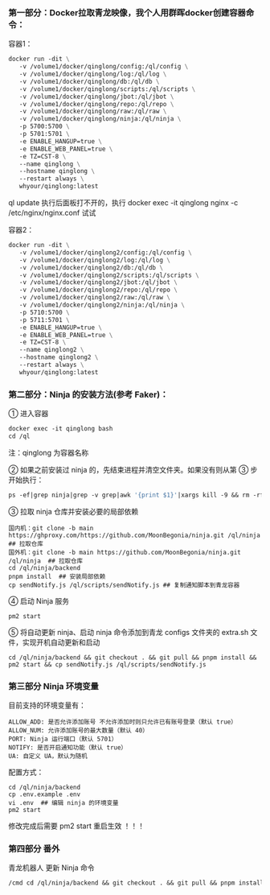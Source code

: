 ### 第一部分：Docker拉取青龙映像，我个人用群晖docker创建容器命令：

容器1：

```dockerfile
docker run -dit \
   -v /volume1/docker/qinglong/config:/ql/config \
   -v /volume1/docker/qinglong/log:/ql/log \
   -v /volume1/docker/qinglong/db:/ql/db \
   -v /volume1/docker/qinglong/scripts:/ql/scripts \
   -v /volume1/docker/qinglong/jbot:/ql/jbot \
   -v /volume1/docker/qinglong/repo:/ql/repo \
   -v /volume1/docker/qinglong/raw:/ql/raw \
   -v /volume1/docker/qinglong/ninja:/ql/ninja \
   -p 5700:5700 \
   -p 5701:5701 \
   -e ENABLE_HANGUP=true \
   -e ENABLE_WEB_PANEL=true \
   -e TZ=CST-8 \
   --name qinglong \
   --hostname qinglong \
   --restart always \
   whyour/qinglong:latest
```

ql update 执行后面板打不开的，执行 docker exec -it qinglong nginx -c /etc/nginx/nginx.conf 试试

容器2：

```dockerfile
docker run -dit \
   -v /volume1/docker/qinglong2/config:/ql/config \
   -v /volume1/docker/qinglong2/log:/ql/log \
   -v /volume1/docker/qinglong2/db:/ql/db \
   -v /volume1/docker/qinglong2/scripts:/ql/scripts \
   -v /volume1/docker/qinglong2/jbot:/ql/jbot \
   -v /volume1/docker/qinglong2/repo:/ql/repo \
   -v /volume1/docker/qinglong2/raw:/ql/raw \
   -v /volume1/docker/qinglong2/ninja:/ql/ninja \
   -p 5710:5700 \
   -p 5711:5701 \
   -e ENABLE_HANGUP=true \
   -e ENABLE_WEB_PANEL=true \
   -e TZ=CST-8 \
   --name qinglong2 \
   --hostname qinglong2 \
   --restart always \
   whyour/qinglong:latest
```

### 第二部分：Ninja 的安装方法(参考 Faker)：

① 进入容器

```dockerfile
docker exec -it qinglong bash
cd /ql
```

注：qinglong 为容器名称

② 如果之前安装过 ninja 的，先结束进程并清空文件夹。如果没有则从第 ③ 步开始执行：

```dockerfile
ps -ef|grep ninja|grep -v grep|awk '{print $1}'|xargs kill -9 && rm -rf /ql/ninja
```

③ 拉取 ninja 仓库并安装必要的局部依赖

```
国内机：git clone -b main https://ghproxy.com/https://github.com/MoonBegonia/ninja.git /ql/ninja  ## 拉取仓库
国外机：git clone -b main https://github.com/MoonBegonia/ninja.git /ql/ninja  ## 拉取仓库
cd /ql/ninja/backend
pnpm install  ## 安装局部依赖
cp sendNotify.js /ql/scripts/sendNotify.js ## 复制通知脚本到青龙容器
```

④ 启动 Ninja 服务

```
pm2 start
```

⑤ 将自动更新 ninja、启动 ninja 命令添加到青龙 configs 文件夹的 extra.sh 文件，实现开机自动更新和启动

```
cd /ql/ninja/backend && git checkout . && git pull && pnpm install && pm2 start && cp sendNotify.js /ql/scripts/sendNotify.js
```

### 第三部分 Ninja 环境变量

目前支持的环境变量有：

```
ALLOW_ADD: 是否允许添加账号 不允许添加时则只允许已有账号登录（默认 true）
ALLOW_NUM: 允许添加账号的最大数量（默认 40）
PORT: Ninja 运行端口（默认 5701）
NOTIFY: 是否开启通知功能（默认 true）
UA: 自定义 UA，默认为随机
```

配置方式：

```
cd /ql/ninja/backend
cp .env.example .env
vi .env  ## 编辑 ninja 的环境变量
pm2 start
```

修改完成后需要 pm2 start 重启生效 ！！！

### 第四部分 番外

青龙机器人 更新 Ninja 命令

```dockerfile
/cmd cd /ql/ninja/backend && git checkout . && git pull && pnpm install && pm2 start && cp sendNotify.js /ql/scripts/sendNotify.js &
```

